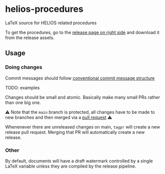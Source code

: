 # helios-procedures
LaTeX source for HELIOS related procedures

To get the procedures, go to the [release page on right side](https://github.com/aris-space/helios-procedures/releases) and download it from the release assets.

## Usage

### Doing changes

Commit messages should follow [conventional commit message structure](https://www.conventionalcommits.org/)

TODO: examples

Changes should be small and atomic.
Basically make many small PRs rather than one big one.

⚠️ Note that the `main` branch is protected, all changes have to be made to new branches and then merged via a [pull request](https://docs.github.com/en/pull-requests/collaborating-with-pull-requests/proposing-changes-to-your-work-with-pull-requests/creating-a-pull-request) ⚠️

Whenenever there are unreleased changes on main, `tagpr` will create a new release pull request.
Merging that PR will automatically create a new release.

### Other

By default, documents will have a draft watermark controlled by a single LaTeX variable unless they are compiled by the release pipeline.
